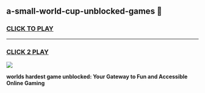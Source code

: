 
## a-small-world-cup-unblocked-games 👋
<h3>
<a href="https://premium.freeplayer.one?title=a-small-world-cup-unblocked-games&ref=14F">CLICK TO PLAY</a></h3>
<hr>

<h3>
<a href="https://premium.freeplayer.one?title=a-small-world-cup-unblocked-games&ref=14F">CLICK 2 PLAY</a>
  
</h3>

<a href="https://premium.freeplayer.one?title=a-small-world-cup-unblocked-games&ref=12F/"><img src="https://clearcache.store/games.png"></a>


**worlds hardest game unblocked: Your Gateway to Fun and Accessible Online Gaming**
